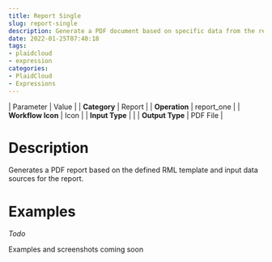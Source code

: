 ```yaml
---
title: Report Single
slug: report-single
description: Generate a PDF document based on specific data from the report
date: 2022-01-25T07:40:18
tags:
- plaidcloud
- expression
categories:
- PlaidCloud
- Expressions
---
```





| Parameter | Value |
| **Category** | Report |
| **Operation** | report\_one |
| **Workflow Icon** | Icon |
| **Input Type** |  |
| **Output Type** | PDF File |

# Description


Generates a PDF report based on the defined RML template and input data sources for the report.



# Examples


*Todo*


Examples and screenshots coming soon

